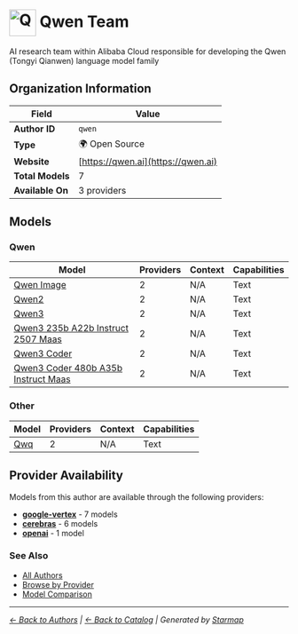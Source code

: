 # <img src="https://raw.githubusercontent.com/agentstation/starmap/master/internal/embedded/logos/qwen.svg" alt="Qwen Team logo" width="48" height="48" style="vertical-align: middle;"> Qwen Team
  
  
  
AI research team within Alibaba Cloud responsible for developing the Qwen (Tongyi Qianwen) language model family
  
  
## Organization Information
  
| Field | Value |
|---------|---------|
| **Author ID** | `qwen` |
| **Type** | 🌍 Open Source |
| **Website** | [https://qwen.ai](https://qwen.ai) |
| **Total Models** | 7 |
| **Available On** | 3 providers |

  
## Models
  
### Qwen
  
| Model | Providers | Context | Capabilities |
|---------|---------|---------|---------|
| [Qwen Image](./models/qwen-image-at-qwen-image) | 2 | N/A | Text |
| [Qwen2](./models/qwen2-at-qwen2.5-0.5b-instruct) | 2 | N/A | Text |
| [Qwen3](./models/qwen3-at-qwen3-235b-a22b-instruct-2507) | 2 | N/A | Text |
| [Qwen3 235b A22b Instruct 2507 Maas](./models/qwen3-235b-a22b-instruct-2507-maas-at-001) | 2 | N/A | Text |
| [Qwen3 Coder](./models/qwen3-coder-at-qwen3-coder-480b-a35b-instruct) | 2 | N/A | Text |
| [Qwen3 Coder 480b A35b Instruct Maas](./models/qwen3-coder-480b-a35b-instruct-maas-at-001) | 2 | N/A | Text |

  
### Other
  
| Model | Providers | Context | Capabilities |
|---------|---------|---------|---------|
| [Qwq](./models/qwq-at-qwq-32b) | 2 | N/A | Text |

  
## Provider Availability
  
Models from this author are available through the following providers:
  
  
- **[google-vertex](../../providers/google-vertex/)** - 7 models
- **[cerebras](../../providers/cerebras/)** - 6 models
- **[openai](../../providers/openai/)** - 1 model
  
### See Also
  
- [All Authors](../)
- [Browse by Provider](../../providers/)
- [Model Comparison](../../models/)
  
---
*_[← Back to Authors](../) | [← Back to Catalog](../../) | Generated by [Starmap](https://github.com/agentstation/starmap)_*
